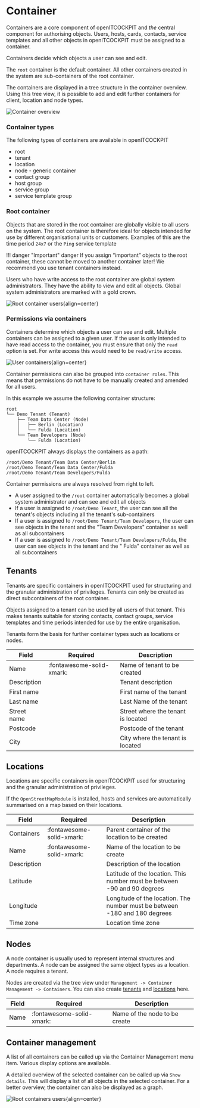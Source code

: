 # Container

Containers are a core component of openITCOCKPIT and _the_ central component for authorising objects. Users, hosts,
cards, contacts, service templates and all other objects in openITCOCKPIT must be assigned to a container.

Containers decide which objects a user can see and edit.

The `root` container is the default container. All other containers created in the system are sub-containers of the root
container.

The containers are displayed in a tree structure in the container overview. Using this tree view, it is possible to add
and edit further containers for client, location and node types.

![Container overview](/images/configuration/containers-overview-tree.png)

### Container types

The following types of containers are available in openITCOCKPIT

- root
- tenant
- location
- node - generic container
- contact group
- host group
- service group
- service template group

### Root container

Objects that are stored in the root container are globally visible to all users on the system. The root container is
therefore ideal for objects intended for use by different organisational units or customers. Examples of this are the
time period `24x7` or the `Ping` service template

!!! danger "Important"
danger If you assign “important” objects to the root container, these cannot be moved to another container later! We
recommend you use tenant containers instead.

Users who have write access to the root container are global system administrators. They have the ability to view and
edit all objects. Global system administrators are marked with a gold crown.

![Root container users](/images/configuration/root-container-user.png){align=center}

### Permissions via containers

Containers determine which objects a user can see and edit. Multiple containers can be assigned to a given user. If the
user is only intended to have read access to the container, you must ensure that only the `read` option is set. For
write access this would need to be `read/write` access.

![User containers](/images/configuration/user-containers.png){align=center}

Container permissions can also be grouped into `container roles`. This means that permissions do not have to be manually
created and amended for all users.

In this example we assume the following container structure:

```
root
└── Demo Tenant (Tenant)
    ├── Team Data Center (Node)
    │   ├── Berlin (Location)
    │   └── Fulda (Location)
    └── Team Developers (Node)
        └── Fulda (Location)
```

openITCOCKPIT always displays the containers as a path:

```
/root/Demo Tenant/Team Data Center/Berlin
/root/Demo Tenant/Team Data Center/Fulda
/root/Demo Tenant/Team Developers/Fulda
```

Container permissions are always resolved from right to left.

- A user assigned to the `/root` container automatically becomes a global system administrator and can see and edit all
  objects
- If a user is assigned to `/root/Demo Tenant`, the user can see all the tenant's objects including all the tenant's
  sub-containers
- If a user is assigned to `/root/Demo Tenant/Team Developers`, the user can see objects in the tenant and the "Team
  Developers" container as well as all subcontainers
- If a user is assigned to `/root/Demo Tenant/Team Developers/Fulda`, the user can see objects in the tenant and the "
  Fulda" container as well as all subcontainers

## Tenants

Tenants are specific containers in openITCOCKPIT used for structuring and the granular administration of privileges.
Tenants can only be created as direct subcontainers of the root container.

Objects assigned to a tenant can be used by all users of that tenant. This makes tenants suitable for storing contacts,
contact groups, service templates and time periods intended for use by the entire organisation.

Tenants form the basis for further container types such as locations or nodes.

| Field       | Required                  | Description                        |
|-------------|---------------------------|------------------------------------|
| Name        | :fontawesome-solid-xmark: | Name of tenant to be created       |
| Description |                           | Tenant description                 |
| First name  |                           | First name of the tenant           |
| Last name   |                           | Last Name of the tenant            |
| Street name |                           | Street where the tenant is located |
| Postcode    |                           | Postcode of the tenant             |
| City        |                           | City where the tenant is located   |

## Locations

Locations are specific containers in openITCOCKPIT used for structuring and the granular administration of privileges.

If the `OpenStreetMapModule` is installed, hosts and services are automatically summarised on a map based on their
locations.

| Field       | Required                  | Description                                                                |
|-------------|---------------------------|----------------------------------------------------------------------------|
| Containers  | :fontawesome-solid-xmark: | Parent container of the location to be created                             |
| Name        | :fontawesome-solid-xmark: | Name of the location to be create                                          |
| Description |                           | Description of the location                                                |
| Latitude    |                           | Latitude of the location. This number must be between -90 and 90 degrees   |
| Longitude   |                           | Longitude of the location. The number must be between -180 and 180 degrees |
| Time zone   |                           | Location time zone                                                         |

## Nodes

A node container is usually used to represent internal structures and departments. A node can be assigned the same
object types as a location. A node requires a tenant.

Nodes are created via the tree view under `Management -> Container Management -> Containers`. You can also
create [tenants](#tenants) and [locations](#locations) here.

| Field | Required                  | Description                   |
|-------|---------------------------|-------------------------------|
| Name  | :fontawesome-solid-xmark: | Name of the node to be create |

## Container management

A list of all containers can be called up via the Container Management menu item. Various display options are available.

A detailed overview of the selected container can be called up via `Show details`. This will display a list of all
objects in the selected container. For a better overview, the container can also be displayed as a graph.

![Root containers users](/images/configuration/container-graph.png){align=center}
